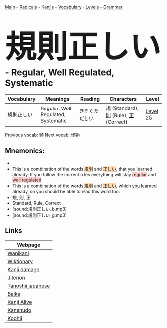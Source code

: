 <style> bigfont {font-size: 100px}</style>
[Main](../README.md) -
[Radicals](../radicals.md) -
[Kanjis](../kanjis.md) -
[Vocabulary](../vocabulary.md) -
[Levels](../levels.md) -
[Grammar](../grammar.md)
# <bigfont> 規則正しい</bigfont> - Regular, Well Regulated, Systematic 

| Vocabulary | Meanings | Reading | Characters | Level |
| --- | --- | --- | --- | --- |
| 規則正しい | Regular, Well Regulated, Systematic | きそくただしい |  [規](../kanjis/規.md) (Standard), [則](../kanjis/則.md) (Rule), [正](../kanjis/正.md) (Correct) | [Level 25](../levels/wk_level25.md) |

Previous vocab: [額](額.md) Next vocab: [怪物](怪物.md) 

## Mnemonics:

* 
* This is a combination of the words <span style="background-color:#fed8b1"> [規則](https://jisho.org/search/規則)</span> and <span style="background-color:#fed8b1"> [正しい](https://jisho.org/search/正しい)</span>, that you learned already. If you follow the correct rules everything will stay <span style="background-color:#ffcccb"> regular</span> and <span style="background-color:#ffcccb"> well regulated</span>.
* This is a combination of the words <span style="background-color:#fed8b1"> [規則](https://jisho.org/search/規則)</span> and <span style="background-color:#fed8b1"> [正しい](https://jisho.org/search/正しい)</span>, which you learned already, so you should be able to read this word too.
* 規, 則, 正
* Standard, Rule, Correct
* [sound:規則正しい_b.mp3]
* [sound:規則正しい_g.mp3]


## Links 

| Webpage |
| --- |
| [Wanikani          ](https://www.wanikani.com/kanji/規則正しい) |
| [Wiktionary        ](https://en.wiktionary.org/wiki/規則正しい) |
| [Kanji damage      ](http://www.kanjidamage.com/kanji/search?utf8=✓&q=規則正しい) |
| [Jitenon           ](https://jitenon.com/kanji/規則正しい) |
| [Tanoshii japanese ](https://www.tanoshiijapanese.com/dictionary/kanji.cfm?k=規則正しい) |
| [Baike             ](https://baike.baidu.com/item/規則正しい) |
| [Kanji Alive       ](https://app.kanjialive.com/規則正しい) |
| [Kanshudo          ](https://www.kanshudo.com/searchmn?q=規則正しい) |
| [Koohii            ](https://kanji.koohii.com/study/kanji/規則正しい) |
